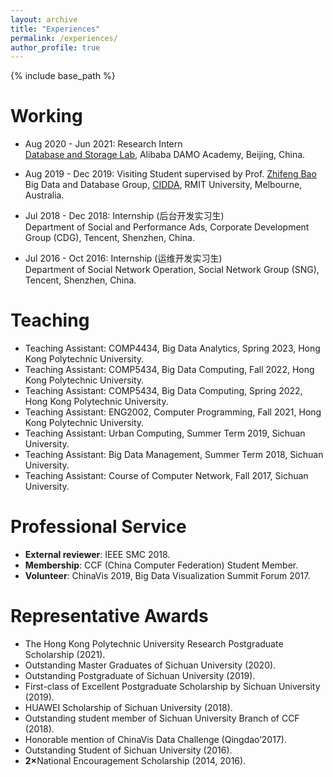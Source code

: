 ```yaml
---
layout: archive
title: "Experiences"
permalink: /experiences/
author_profile: true
---
```


{% include base_path %}

Working
======
* Aug 2020 - Jun 2021: Research Intern
  <br>
  <a href="https://damo.alibaba.com/labs/database-and-storage/" target="_blank">Database and Storage Lab</a>, Alibaba DAMO Academy, Beijing, China.
  
* Aug 2019 - Dec 2019: Visiting Student supervised by Prof. <a href="https://baozhifeng.net" target="_blank">Zhifeng Bao</a>
  <br>
  Big Data and Database Group, <a href="https://www.rmit.edu.au/research/centres-collaborations/centre-for-information-discovery-and-data-analytics" target="_blank">CIDDA</a>, RMIT University, Melbourne, Australia.

* Jul 2018 - Dec 2018: Internship (后台开发实习生)
  <br>
  Department of Social and Performance Ads, Corporate Development Group (CDG), Tencent, Shenzhen, China.

* Jul 2016 - Oct 2016: Internship (运维开发实习生)
  <br>
  Department of Social Network Operation, Social Network Group (SNG), Tencent, Shenzhen, China.

<!--* Fall 2015: Research Assistant
  * Github University
  * Duties included: Merging pull requests
  * Supervisor: Professor Hub-->
  
Teaching
======
* Teaching Assistant: COMP4434, Big Data Analytics, Spring 2023, Hong Kong Polytechnic University.
* Teaching Assistant: COMP5434, Big Data Computing, Fall 2022, Hong Kong Polytechnic University.
* Teaching Assistant: COMP5434, Big Data Computing, Spring 2022, Hong Kong Polytechnic University.
* Teaching Assistant: ENG2002, Computer Programming, Fall 2021, Hong Kong Polytechnic University.
* Teaching Assistant: Urban Computing, Summer Term 2019, Sichuan University.
* Teaching Assistant: Big Data Management, Summer Term 2018, Sichuan University.
* Teaching Assistant: Course of Computer Network, Fall 2017, Sichuan University.
  
Professional Service
======
* <b>External reviewer</b>: IEEE SMC 2018.
* <b>Membership</b>: CCF (China Computer Federation) Student Member.
* <b>Volunteer</b>: ChinaVis 2019, Big Data Visualization Summit Forum 2017.

Representative Awards
======
* The Hong Kong Polytechnic University Research Postgraduate Scholarship (2021).
* Outstanding Master Graduates of Sichuan University (2020).
* Outstanding Postgraduate of Sichuan University (2019).
* First-class of Excellent Postgraduate Scholarship by Sichuan University (2019).
* HUAWEI Scholarship of Sichuan University (2018).
* Outstanding student member of Sichuan University Branch of CCF (2018).
* Honorable mention of ChinaVis Data Challenge (Qingdao’2017).
* Outstanding Student of Sichuan University (2016).
* <b>2×</b>National Encouragement Scholarship (2014, 2016).
<!--* <b>2×</b>Third-class of Excellent Undergraduate Scholarship by SCU (9%) (2014, 2016).-->
<!--* Second Prize of Sichuan Regional Contest of 7th Lan Qiao Cup (2016).-->
